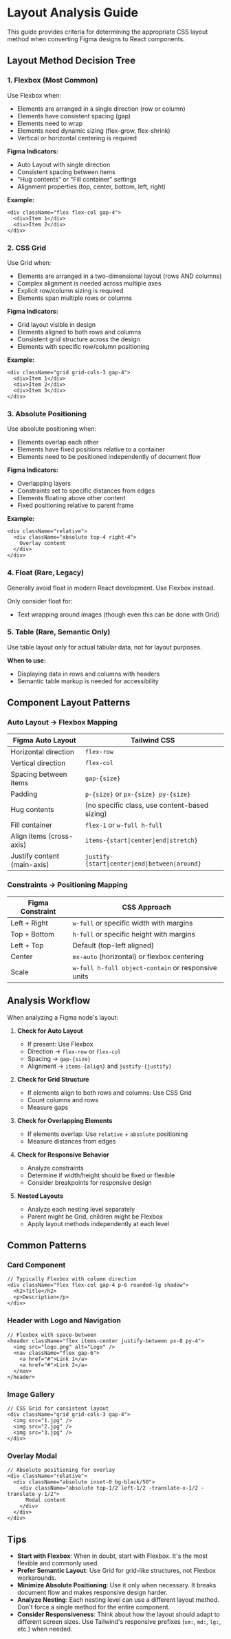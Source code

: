 # Layout Analysis Guide

This guide provides criteria for determining the appropriate CSS layout method when converting Figma designs to React components.

## Layout Method Decision Tree

### 1. Flexbox (Most Common)

Use Flexbox when:
- Elements are arranged in a single direction (row or column)
- Elements have consistent spacing (gap)
- Elements need to wrap
- Elements need dynamic sizing (flex-grow, flex-shrink)
- Vertical or horizontal centering is required

**Figma Indicators:**
- Auto Layout with single direction
- Consistent spacing between items
- "Hug contents" or "Fill container" settings
- Alignment properties (top, center, bottom, left, right)

**Example:**
```tsx
<div className="flex flex-col gap-4">
  <div>Item 1</div>
  <div>Item 2</div>
</div>
```

### 2. CSS Grid

Use Grid when:
- Elements are arranged in a two-dimensional layout (rows AND columns)
- Complex alignment is needed across multiple axes
- Explicit row/column sizing is required
- Elements span multiple rows or columns

**Figma Indicators:**
- Grid layout visible in design
- Elements aligned to both rows and columns
- Consistent grid structure across the design
- Elements with specific row/column positioning

**Example:**
```tsx
<div className="grid grid-cols-3 gap-4">
  <div>Item 1</div>
  <div>Item 2</div>
  <div>Item 3</div>
</div>
```

### 3. Absolute Positioning

Use absolute positioning when:
- Elements overlap each other
- Elements have fixed positions relative to a container
- Elements need to be positioned independently of document flow

**Figma Indicators:**
- Overlapping layers
- Constraints set to specific distances from edges
- Elements floating above other content
- Fixed positioning relative to parent frame

**Example:**
```tsx
<div className="relative">
  <div className="absolute top-4 right-4">
    Overlay content
  </div>
</div>
```

### 4. Float (Rare, Legacy)

Generally avoid float in modern React development. Use Flexbox instead.

Only consider float for:
- Text wrapping around images (though even this can be done with Grid)

### 5. Table (Rare, Semantic Only)

Use table layout only for actual tabular data, not for layout purposes.

**When to use:**
- Displaying data in rows and columns with headers
- Semantic table markup is needed for accessibility

## Component Layout Patterns

### Auto Layout → Flexbox Mapping

| Figma Auto Layout | Tailwind CSS |
|------------------|--------------|
| Horizontal direction | `flex-row` |
| Vertical direction | `flex-col` |
| Spacing between items | `gap-{size}` |
| Padding | `p-{size}` or `px-{size} py-{size}` |
| Hug contents | (no specific class, use content-based sizing) |
| Fill container | `flex-1` or `w-full h-full` |
| Align items (cross-axis) | `items-{start\|center\|end\|stretch}` |
| Justify content (main-axis) | `justify-{start\|center\|end\|between\|around}` |

### Constraints → Positioning Mapping

| Figma Constraint | CSS Approach |
|-----------------|--------------|
| Left + Right | `w-full` or specific width with margins |
| Top + Bottom | `h-full` or specific height with margins |
| Left + Top | Default (top-left aligned) |
| Center | `mx-auto` (horizontal) or flexbox centering |
| Scale | `w-full h-full object-contain` or responsive units |

## Analysis Workflow

When analyzing a Figma node's layout:

1. **Check for Auto Layout**
   - If present: Use Flexbox
   - Direction → `flex-row` or `flex-col`
   - Spacing → `gap-{size}`
   - Alignment → `items-{align}` and `justify-{justify}`

2. **Check for Grid Structure**
   - If elements align to both rows and columns: Use CSS Grid
   - Count columns and rows
   - Measure gaps

3. **Check for Overlapping Elements**
   - If elements overlap: Use `relative` + `absolute` positioning
   - Measure distances from edges

4. **Check for Responsive Behavior**
   - Analyze constraints
   - Determine if width/height should be fixed or flexible
   - Consider breakpoints for responsive design

5. **Nested Layouts**
   - Analyze each nesting level separately
   - Parent might be Grid, children might be Flexbox
   - Apply layout methods independently at each level

## Common Patterns

### Card Component
```tsx
// Typically Flexbox with column direction
<div className="flex flex-col gap-4 p-6 rounded-lg shadow">
  <h2>Title</h2>
  <p>Description</p>
</div>
```

### Header with Logo and Navigation
```tsx
// Flexbox with space-between
<header className="flex items-center justify-between px-8 py-4">
  <img src="logo.png" alt="Logo" />
  <nav className="flex gap-6">
    <a href="#">Link 1</a>
    <a href="#">Link 2</a>
  </nav>
</header>
```

### Image Gallery
```tsx
// CSS Grid for consistent layout
<div className="grid grid-cols-3 gap-4">
  <img src="1.jpg" />
  <img src="2.jpg" />
  <img src="3.jpg" />
</div>
```

### Overlay Modal
```tsx
// Absolute positioning for overlay
<div className="relative">
  <div className="absolute inset-0 bg-black/50">
    <div className="absolute top-1/2 left-1/2 -translate-x-1/2 -translate-y-1/2">
      Modal content
    </div>
  </div>
</div>
```

## Tips

- **Start with Flexbox**: When in doubt, start with Flexbox. It's the most flexible and commonly used.
- **Prefer Semantic Layout**: Use Grid for grid-like structures, not Flexbox workarounds.
- **Minimize Absolute Positioning**: Use it only when necessary. It breaks document flow and makes responsive design harder.
- **Analyze Nesting**: Each nesting level can use a different layout method. Don't force a single method for the entire component.
- **Consider Responsiveness**: Think about how the layout should adapt to different screen sizes. Use Tailwind's responsive prefixes (`sm:`, `md:`, `lg:`, etc.) when needed.
